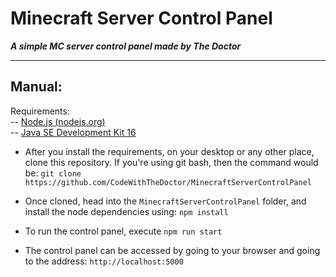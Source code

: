 
# Minecraft Server Control Panel
***A simple MC server control panel made by The Doctor***
***
## Manual:
Requirements:<br/>
 -- [Node.js (nodejs.org)](https://nodejs.org/en/) <br>
 -- [Java SE Development Kit 16](https://www.oracle.com/java/technologies/javase-jdk16-downloads.html)
- After you install the requirements, on your desktop or any other place, clone this repository.
If you're using git bash, then the command would be:
`git clone https://github.com/CodeWithTheDoctor/MinecraftServerControlPanel` 

- Once cloned, head into the `MinecraftServerControlPanel` folder, and install the node dependencies using: 
```npm install```

- To run the control panel, execute 
`npm run start`

- The control panel can be accessed by going to your browser and going to the address: `http://localhost:5000`
